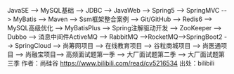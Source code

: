 JavaSE --> MySQL基础 --> JDBC --> JavaWeb --> Spring5 --> SpringMVC --> MyBatis --> Maven --> Ssm框架整合案例 --> Git/GitHub --> Redis6 --> MySQL高级优化 --> MyBatisPlus --> Spring注解驱动开发 -->  ZooKeeper --> Dubbo --> 消息中间件ActiveMQ --> RabbitMQ -->RocketMQ-->SpringBoot2 -->  SpringCloud --> 尚筹网项目 --> 在线教育项目 --> 谷粒商城项目 --> 尚医通项目 --> 尚融宝项目--> 高频面试题第一季 --> 大厂面试题第二季 --> 大厂面试题第三季  作者：尚硅谷 https://www.bilibili.com/read/cv5216534 出处：bilibili

